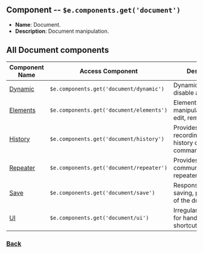 ## Component -- `$e.components.get('document')`

*  **Name**: Document.
*  **Description**: Document manipulation.

## All **Document** components
| Component Name                                | Access Component                         | Description         
|-----------------------------------------------|------------------------------------------|-----------------------
| [Dynamic](edocument-dynamic.md)   | `$e.components.get('document/dynamic')`  | Dynamic enable, disable and change. 
| [Elements](edocument-elements.md) | `$e.components.get('document/elements')` | Elements manipulation. create, edit, remove, etc...
| [History](edocument-history.md)   | `$e.components.get('document/history')`  | Provides a way of recording\manipulate history of the commands.
| [Repeater](edocument-repeater.md) | `$e.components.get('document/repeater')` | Provides a way communicate with repeater.
| [Save](edocument-save.md)         | `$e.components.get('document/save')`     | Responsible for saving, publish, draft, of the document.
| [UI](edocument-ui.md)             | `$e.components.get('document/ui')`       | Irregular component for handling UI shortcuts.

### [Back](../method/method---ecommands-get-all.md) 
